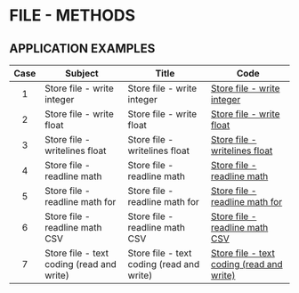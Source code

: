 # FILE - METHODS

## APPLICATION EXAMPLES

| Case | Subject                                   | Title                                     | Code                                                                                 |
|:----:|-------------------------------------------|-------------------------------------------|--------------------------------------------------------------------------------------|
|  1   | Store file - write integer                | Store file - write integer                | [Store file - write integer](01-store_file_write_int.py)                             |
|  2   | Store file - write float                  | Store file - write float                  | [Store file - write float](02-store_file_write_float.py)                             |
|  3   | Store file - writelines float             | Store file - writelines float             | [Store file - writelines float](03-store_file_writelines_float.py)                   |
|  4   | Store file - readline math                | Store file - readline math                | [Store file - readline math](04-store_file_readline_math.py)                         |
|  5   | Store file - readline math for            | Store file - readline math for            | [Store file - readline math for](05-store_file_readline_math_for.py)                 |
|  6   | Store file - readline math CSV            | Store file - readline math CSV            | [Store file - readline math CSV](06-store_file_math_csv.py)                          |
|  7   | Store file - text coding (read and write) | Store file - text coding (read and write) | [Store file - text coding (read and write)](07-store_file_text_coding_read_write.py) |